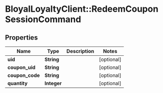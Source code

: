 # BloyalLoyaltyClient::RedeemCouponSessionCommand

## Properties
Name | Type | Description | Notes
------------ | ------------- | ------------- | -------------
**uid** | **String** |  | [optional] 
**coupon_uid** | **String** |  | [optional] 
**coupon_code** | **String** |  | [optional] 
**quantity** | **Integer** |  | [optional] 


